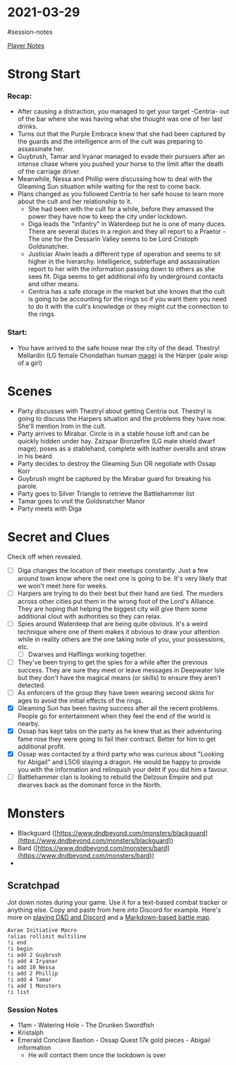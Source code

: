 # 2021-03-29

\#session-notes 

[Player Notes](https://docs.google.com/document/d/1flIOt9zdcujPfELxJ2z20Bst9zLwX4JnkvmETBPIbRU/edit#heading=h.qklgz8xzl35d)

# Strong Start

### Recap:

* After causing a distraction, you managed to get your target -Centria- out of the bar where she was having what she thought was one of her last drinks.
* Turns out that the Purple Embrace knew that she had been captured by the guards and the intelligence arm of the cult was preparing to assassinate her.
* Guybrush, Tamar and Iryanar managed to evade their pursuers after an intense chase where you pushed your horse to the limit after the death of the carriage driver.
* Meanwhile, Nessa and Phillip were discussing how to deal with the Gleaming Sun situation while waiting for the rest to come back.
* Plans changed as you followed Centria to her safe house to learn more about the cult and her relationship to it.
  * She had been with the cult for a while, before they amassed the power they have now to keep the city under lockdown.
  * Diga leads the "infantry" in Waterdeep but he is one of many duces. There are several duces in a region and they all report to a Praetor - The one for the Dessarin Valley seems to be Lord Cristoph Goldsnatcher.
  * Justiciar Alwin leads a different type of operation and seems to sit higher in the hierarchy. Intelligence, subterfuge and assassination report to her with the information passing down to others as she sees fit. Diga seems to get additional info by underground contacts and other means.
  * Centria has a safe storage in the market but she knows that the cult is going to be accounting for the rings so if you want them you need to do it with the cult's knowledge or they might cut the connection to the rings.

### Start:

* You have arrived to the safe house near the city of the dead. Thestryl Mellardin (LG female Chondathan human [mage](https://www.dndbeyond.com/monsters/mage)) is the Harper (pale wisp of a girl)

# Scenes

* Party discusses with Thestryl about getting Centria out. Thestryl is going to discuss the Harpers situation and the problems they have now. She'll mention Irom in the cult.
* Party arrives to Mirabar. Circle is in a stable house loft and can be quickly hidden under hay. Zazspar Bronzefire (LG male shield dwarf mage), poses as a stablehand, complete with leather overalls and straw in his beard.
* Party decides to destroy the Gleaming Sun OR negotiate with Ossap Korr
* Guybrush might be captured by the Mirabar guard for breaking his parole.
* Party goes to Silver Triangle to retrieve the Battlehammer list
* Tamar goes to visit the Goldsnatcher Manor
* Party meets with Diga

# Secret and Clues

Check off when revealed.

* [ ] Diga changes the location of their meetups constantly. Just a few around town know where the next one is going to be. It's very likely that we won't meet here for weeks.
* [ ] Harpers are trying to do their best but their hand are tied. The murders across other cities put them in the wrong foot of the Lord's Alliance. They are hoping that helping the biggest city will give them some additional clout with authorities so they can relax.
* [ ] Spies around Waterdeep that are being quite obvious. It's a weird technique where one of them makes it obvious to draw your attention while in reality others are the one taking note of you, your possessions, etc.
  * [ ] Dwarves and Halflings working together.
* [ ] They've been trying to get the spies for a while after the previous success. They are sure they meet or leave messages in Deepwater Isle but they don't have the magical means (or skills) to ensure they aren't detected.
* [ ] As enforcers of the group they have been wearing second skins for ages to avoid the initial effects of the rings.
* [x] Gleaming Sun has been having success after all the recent problems. People go for entertainment when they feel the end of the world is nearby.
* [x] Ossap has kept tabs on the party as he knew that as their adventuring fame rose they were going to fail their contract. Better for him to get additional profit.
* [x] Ossap was contacted by a third party who was curious about "Looking for Abigail" and L5C6 slaying a dragon. He would be happy to provide you with the information and relinquish your debt if you did him a favour.
* [ ] Battlehammer clan is looking to rebuild the Delzoun Empire and put dwarves back as the dominant force in the North.

# Monsters

* Blackguard ([https://www.dndbeyond.com/monsters/blackguard](https://www.dndbeyond.com/monsters/blackguard))
* Bard ([https://www.dndbeyond.com/monsters/bard](https://www.dndbeyond.com/monsters/bard))
* 

## Scratchpad

Jot down notes during your game. Use it for a text-based combat tracker or anything else. Copy and paste from here into Discord for example. Here's more on [playing D&D and Discord](https://slyflourish.com/playing_dnd_over_discord.html) and a [Markdown-based battle map](https://slyflourish.com/text-based_battle_maps.html).

````
Avrae Initiative Macro
!alias rollinit multiline
!i end
!i begin
!i add 2 Guybrush
!i add 4 Iryanar
!i add 10 Nessa
!i add 2 Phillip
!i add 4 Tamar
!i add 1 Monsters
!i list
````

### Session Notes

* 11am - Watering Hole - The Drunken Swordfish
* Kristalph
* Emerald Conclave Bastion - Ossap Quest 17k gold pieces - Abigail information
  * He will contact them once the lockdown is over
